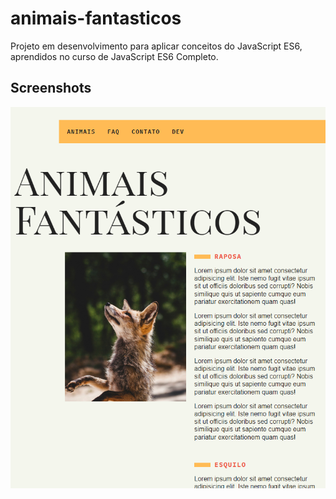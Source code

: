 # animais-fantasticos
Projeto em desenvolvimento para aplicar conceitos do JavaScript ES6, aprendidos no curso de JavaScript ES6 Completo.


## Screenshots


![App Screenshot](https://github.com/AlexJjunio/animais-fantasticos/blob/main/animais-fantasticos-github.png)
